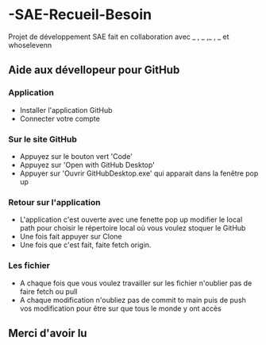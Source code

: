 # -SAE-Recueil-Besoin
Projet de développement SAE fait en collaboration avec _ , _ ,_ , _ et whoselevenn

## Aide aux dévellopeur pour GitHub
### Application
- Installer l'application GitHub
- Connecter votre compte

### Sur le site GitHub
- Appuyez sur le bouton vert 'Code'
- Appuyez sur 'Open with GitHub Desktop'
- Appuyer sur 'Ouvrir GitHubDesktop.exe' qui apparait dans la fenêtre pop up

### Retour sur l'application
- L'application c'est ouverte avec une fenette pop up modifier le local path pour choisir le répertoire local où vous voulez stoquer le GitHub
- Une fois fait appuyer sur Clone
- Une fois que c'est fait, faite fetch origin.

### Les fichier
- A chaque fois que vous voulez travailler sur les fichier n'oublier pas de faire fetch ou pull
- A chaque modification n'oubliez pas de commit to main puis de push vos modification pour être sur que tous le monde y ont accès


## Merci d'avoir lu
